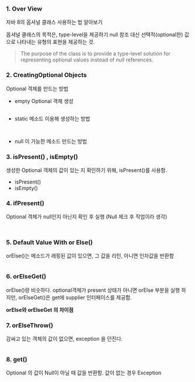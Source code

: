 ### 1. Over View

자바 8의 옵셔널 클래스 사용하는 법 알아보기

옵셔널 클래스의 목적은, type-level을 제공하기 null 참조 대신 선택적(optional한) 값으로 나타내는 유형의 표현을 제공하는 것.

> The purpose of the class is to provide a type-level solution for representing optional values instead of *null* references.



### 2. CreatingOptional Objects

Optional 객체를 만드는 방법

- empty Optional 객체 생성

  ```java
  
  ```

- static 메소드 이용해 생성하는 방법

  ```
  	
  ```

- null 이 가능한 메소드 만드는 방법

### 3. isPresent() , isEmpty()

생성한 Optional 객체의 값이 있는 지 확인하기 위해, isPresent()를 사용함.

- isPresent()
- isEmpty()



### 4. ifPresent()

Optional 객체가 null인지 아닌지 확인 후 실행 (Null 체크 후 작업이라 생각)

```
	
```



### 5. Default Value With or Else()

orElse()는 메소드가 래핑된 값이 있으면, 그 값을 리턴, 아니면 인자값을 반환함

```

```



### 6. orElseGet()

orElse()랑 비슷하다. optional객체가 present 상태가 아니면 orElse 부분을 실행 하지만, orElseGet()은 get에 supplier<String> 인터페이스를 제공함.



**orElse와 orElseGet 의 차이점** 



### 7. orElseThrow()

감싸고 있는 객체의 값이 없으면, exception 을 던진다.

```

```



### 8. get()

Optional 의 값이 Null이 아닐 때 값을 반환함. 값이 없는 경우 Exception





